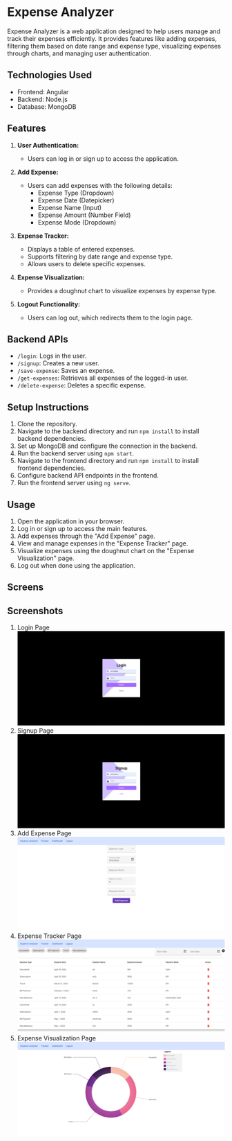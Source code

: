 # Expense Analyzer

Expense Analyzer is a web application designed to help users manage and track their expenses efficiently. It provides features like adding expenses, filtering them based on date range and expense type, visualizing expenses through charts, and managing user authentication.

## Technologies Used
- Frontend: Angular
- Backend: Node.js
- Database: MongoDB

## Features
1. **User Authentication:**
   - Users can log in or sign up to access the application.

2. **Add Expense:**
   - Users can add expenses with the following details:
     - Expense Type (Dropdown)
     - Expense Date (Datepicker)
     - Expense Name (Input)
     - Expense Amount (Number Field)
     - Expense Mode (Dropdown)

3. **Expense Tracker:**
   - Displays a table of entered expenses.
   - Supports filtering by date range and expense type.
   - Allows users to delete specific expenses.

4. **Expense Visualization:**
   - Provides a doughnut chart to visualize expenses by expense type.

5. **Logout Functionality:**
   - Users can log out, which redirects them to the login page.

## Backend APIs
- `/login`: Logs in the user.
- `/signup`: Creates a new user.
- `/save-expense`: Saves an expense.
- `/get-expenses`: Retrieves all expenses of the logged-in user.
- `/delete-expense`: Deletes a specific expense.

## Setup Instructions
1. Clone the repository.
2. Navigate to the backend directory and run `npm install` to install backend dependencies.
3. Set up MongoDB and configure the connection in the backend.
4. Run the backend server using `npm start`.
5. Navigate to the frontend directory and run `npm install` to install frontend dependencies.
6. Configure backend API endpoints in the frontend.
7. Run the frontend server using `ng serve`.

## Usage
1. Open the application in your browser.
2. Log in or sign up to access the main features.
3. Add expenses through the "Add Expense" page.
4. View and manage expenses in the "Expense Tracker" page.
5. Visualize expenses using the doughnut chart on the "Expense Visualization" page.
6. Log out when done using the application.

## Screens
## Screenshots
1. Login Page
![Login Page](./src/assets/screenshots/LoginPage.png)
2. Signup Page
![Signup Page](src\assets\screenshots\SignupPage.png)
3. Add Expense Page
![Add Expense Page](src\assets\screenshots\AddExpensePage.png)
4. Expense Tracker Page
![Expense Tracker Page](src\assets\screenshots\ExpenseTrackerPage.png)
5. Expense Visualization Page
![Expense Visualization Page](src\assets\screenshots\ExpenseVisualizationPage.png)